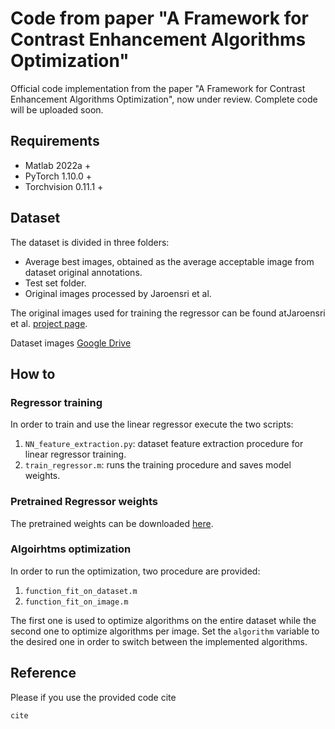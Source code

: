 # Code from paper "A Framework for Contrast Enhancement Algorithms Optimization"

Official code implementation from the paper "A Framework for Contrast Enhancement Algorithms Optimization", now under review.
Complete code will be uploaded soon.

## Requirements

- Matlab 2022a +
- PyTorch 1.10.0 +
- Torchvision 0.11.1 +

## Dataset

The dataset is divided in three folders:
- Average best images, obtained as the average acceptable image from dataset original annotations.
- Test set folder.
- Original images processed by Jaroensri et al.

The original images used for training the regressor can be found atJaroensri et al. [project page](http://projects.csail.mit.edu/acceptable-adj/).

Dataset images [Google Drive](https://drive.google.com/drive/folders/1wlJdHcUR-hZkSiFNKIzw3YGd30iJ260T?usp=sharing)

## How to

### Regressor training

In order to train and use the linear regressor execute the two scripts:
1. `NN_feature_extraction.py`: dataset feature extraction procedure for linear regressor training. 
2. `train_regressor.m`: runs the training procedure and saves model weights.



### Pretrained Regressor weights

The pretrained weights can be downloaded [here](https://drive.google.com/drive/folders/1dhtw2R-mC7tkvJCJ8_pfIBhikEAYRlXa?usp=sharing).

### Algoirhtms optimization
In order to run the optimization, two procedure are provided:
1. `function_fit_on_dataset.m`
2. `function_fit_on_image.m`

The first one is used to optimize algorithms on the entire dataset while the second one to optimize algorithms per image.
Set the `algorithm` variable to the desired one in order to switch between the implemented algorithms.

## Reference

Please if you use the provided code cite

```
cite
```
